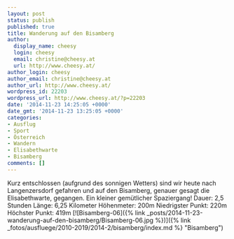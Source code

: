```yaml
---
layout: post
status: publish
published: true
title: Wanderung auf den Bisamberg
author:
  display_name: cheesy
  login: cheesy
  email: christine@cheesy.at
  url: http://www.cheesy.at/
author_login: cheesy
author_email: christine@cheesy.at
author_url: http://www.cheesy.at/
wordpress_id: 22203
wordpress_url: http://www.cheesy.at/?p=22203
date: '2014-11-23 14:25:05 +0000'
date_gmt: '2014-11-23 13:25:05 +0000'
categories:
- Ausflug
- Sport
- Österreich
- Wandern
- Elisabethwarte
- Bisamberg
comments: []
---
```

Kurz entschlossen (aufgrund des sonnigen Wetters) sind wir heute nach Langenzersdorf gefahren und auf den Bisamberg, genauer gesagt die Elisabethwarte, gegangen. Ein kleiner gemütlicher Spaziergang!
Dauer: 2,5 Stunden
Länge: 6,25 Kilometer
Höhenmeter: 200m
Niedrigster Punkt: 220m
Höchster Punkt: 419m
[![Bisamberg-06]({% link _posts/2014-11-23-wanderung-auf-den-bisamberg/Bisamberg-06.jpg %})]({% link _fotos/ausfluege/2010-2019/2014-2/bisamberg/index.md %} "Bisamberg")

